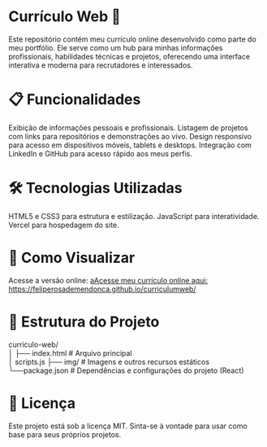 <h1>Currículo Web 🚀</h1>

<p>
Este repositório contém meu currículo online desenvolvido como parte do meu portfólio. 
Ele serve como um hub para minhas informações profissionais, habilidades técnicas e projetos, oferecendo uma interface interativa e moderna para recrutadores e interessados.
</p>

<p>
<h1>📋 Funcionalidades</h1>
Exibição de informações pessoais e profissionais.
Listagem de projetos com links para repositórios e demonstrações ao vivo.
Design responsivo para acesso em dispositivos móveis, tablets e desktops.
Integração com LinkedIn e GitHub para acesso rápido aos meus perfis.
  
<h1>🛠️ Tecnologias Utilizadas</h1>
HTML5 e CSS3 para estrutura e estilização.
JavaScript para interatividade.
Vercel para hospedagem do site.
  
<h1>🚀 Como Visualizar</h1>
Acesse a versão online:
<a href="https://feliperosademendonca.github.io/curriculumweb">aAcesse meu currículo online aqui: https://feliperosademendonca.github.io/curriculumweb/</a>
</p>

<h1>📂 Estrutura do Projeto</h1>

curriculo-web/  
│ 
├── index.html       # Arquivo principal  
│  scripts.js
├── img/          # Imagens e outros recursos estáticos  
└──package.json         # Dependências e configurações do projeto (React)  
 
<h1>📄 Licença</h1>
Este projeto está sob a licença MIT. Sinta-se à vontade para usar como base para seus próprios projetos.
